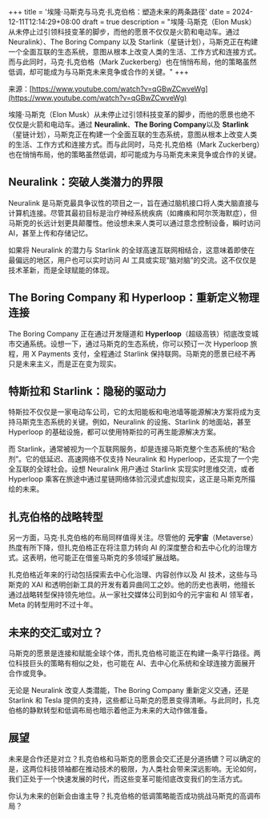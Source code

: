 +++
title = '埃隆·马斯克与马克·扎克伯格：塑造未来的两条路径'
date = 2024-12-11T12:14:29+08:00
draft = true
description = "埃隆·马斯克（Elon Musk）从未停止过引领科技变革的脚步，而他的愿景不仅仅是火箭和电动车。通过 Neuralink）、The Boring Company 以及 Starlink（星链计划），马斯克正在构建一个全面互联的生态系统，意图从根本上改变人类的生活、工作方式和连接方式。而与此同时，马克·扎克伯格（Mark Zuckerberg）也在悄悄布局，他的策略虽然低调，却可能成为与马斯克未来竞争或合作的关键。"
+++

来源：[https://www.youtube.com/watch?v=qGBwZCwveWg](https://www.youtube.com/watch?v=qGBwZCwveWg)

埃隆·马斯克（Elon Musk）从未停止过引领科技变革的脚步，而他的愿景也绝不仅仅是火箭和电动车。通过 **Neuralink**、**The Boring Company**以及 **Starlink**（星链计划），马斯克正在构建一个全面互联的生态系统，意图从根本上改变人类的生活、工作方式和连接方式。而与此同时，马克·扎克伯格（Mark Zuckerberg）也在悄悄布局，他的策略虽然低调，却可能成为与马斯克未来竞争或合作的关键。

## Neuralink：突破人类潜力的界限

Neuralink 是马斯克最具争议性的项目之一，旨在通过脑机接口将人类大脑直接与计算机连接。尽管其最初目标是治疗神经系统疾病（如瘫痪和阿尔茨海默症），但马斯克的长远计划更具颠覆性。他设想未来人类可以通过意念控制设备，瞬时访问 AI，甚至上传和存储记忆。

如果将 Neuralink 的潜力与 Starlink 的全球高速互联网相结合，这意味着即使在最偏远的地区，用户也可以实时访问 AI 工具或实现“脑对脑”的交流。这不仅仅是技术革新，而是全球赋能的体现。

## The Boring Company 和 Hyperloop：重新定义物理连接
The Boring Company 正在通过开发隧道和 **Hyperloop**（超级高铁）彻底改变城市交通系统。设想一下，通过马斯克的生态系统，你可以预订一次 Hyperloop 旅程，用 X Payments 支付，全程通过 Starlink 保持联网。马斯克的愿景已经不再只是未来主义，而是正在变为现实。

## 特斯拉和 Starlink：隐秘的驱动力
特斯拉不仅仅是一家电动车公司，它的太阳能板和电池墙等能源解决方案将成为支持马斯克生态系统的关键。例如，Neuralink 的设施、Starlink 的地面站，甚至 Hyperloop 的基础设施，都可以使用特斯拉的可再生能源解决方案。

而 Starlink，通常被视为一个互联网服务，却是连接马斯克整个生态系统的“粘合剂”。它的低延迟、高速网络不仅支持 Neuralink 和 Hyperloop，还实现了一个完全互联的全球社会。设想 Neuralink 用户通过 Starlink 实现实时思维交流，或者 Hyperloop 乘客在旅途中通过星链网络体验沉浸式虚拟现实，这正是马斯克所描绘的未来。

## 扎克伯格的战略转型
另一方面，马克·扎克伯格的布局同样值得关注。尽管他的 **元宇宙**（Metaverse）热度有所下降，但扎克伯格正在将注意力转向 AI 的深度整合和去中心化的治理方式。这表明，他可能正在借鉴马斯克的多领域扩展战略。

扎克伯格近年来的行动包括探索去中心化治理、内容创作以及 AI 技术，这些与马斯克的 XAI 和透明创新工具的开发有着异曲同工之妙。他的历史也表明，他擅长通过战略转型保持领先地位。从一家社交媒体公司到如今的元宇宙和 AI 领军者，Meta 的转型用时不过十年。

## 未来的交汇或对立？
马斯克的愿景是连接和赋能全球个体，而扎克伯格可能正在构建一条平行路径。两位科技巨头的策略有相似之处，也可能在 AI、去中心化系统和全球连接方面展开合作或竞争。

无论是 Neuralink 改变人类潜能，The Boring Company 重新定义交通，还是 Starlink 和 Tesla 提供的支持，这些都让马斯克的愿景变得清晰。与此同时，扎克伯格的静默转型和低调布局也暗示着他正为未来的大动作做准备。

## 展望

未来是合作还是对立？扎克伯格和马斯克的愿景会交汇还是分道扬镳？可以确定的是，这两位科技领袖都在推动技术的极限，为人类社会带来深远影响。无论如何，我们正处于一个快速发展的时代，而这些变革可能彻底改变我们的生活方式。

你认为未来的创新会由谁主导？扎克伯格的低调策略能否成功挑战马斯克的高调布局？
